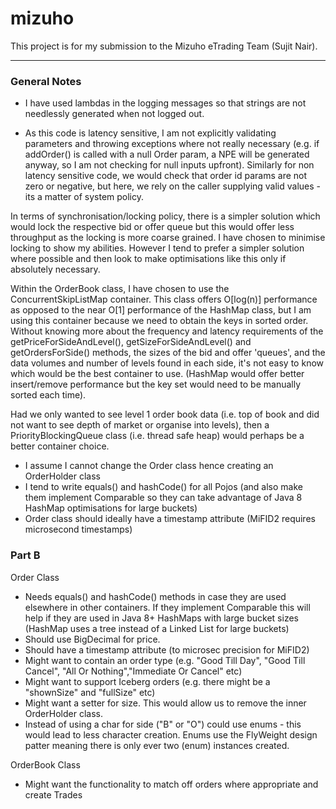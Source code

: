 # mizuho
This project is for my submission to the Mizuho eTrading Team (Sujit Nair).

---
### General Notes

- I have used lambdas in the logging messages so that strings are not needlessly generated when not logged out.

- As this code is latency sensitive, I am not explicitly validating parameters and throwing exceptions where not really necessary 
(e.g. if addOrder() is called with a null Order param, a NPE will be generated anyway, so I am not checking for null inputs upfront).
Similarly for non latency sensitive code, we would check that order id params are not zero or negative, but here, we rely on the caller
supplying valid values - its a matter of system policy.

In terms of synchronisation/locking policy, there is a simpler solution which would lock the respective bid or offer queue
but this would offer less throughput as the locking is more coarse grained. I have chosen to minimise locking to show my abilities.
However I tend to prefer a simpler solution where possible and then look to make optimisations like this only if absolutely necessary.

Within the OrderBook class, I have chosen to use the ConcurrentSkipListMap container. This class offers O[log(n)] performance as opposed to 
the near O[1] performance of the HashMap class, but I am using this container because we need to obtain the keys in sorted order.
Without knowing more about the frequency and latency requirements of the getPriceForSideAndLevel(), getSizeForSideAndLevel() and
getOrdersForSide() methods, the sizes of the bid and offer 'queues', and the data volumes and number of levels found in each side,
it's not easy to know which would be the best container to use. (HashMap would offer better insert/remove performance but the key set would
need to be manually sorted each time).

Had we only wanted to see level 1 order book data (i.e. top of book and did not want to see depth of market or organise into levels), 
then a PriorityBlockingQueue class (i.e. thread safe heap) would perhaps be a better container choice.

- I assume I cannot change the Order class hence creating an OrderHolder class
- I tend to write equals() and hashCode() for all Pojos (and also make them 
implement Comparable so they can take advantage of Java 8 HashMap optimisations for large buckets)
- Order class should ideally have a timestamp attribute (MiFID2 requires microsecond timestamps)

### Part B

Order Class
- Needs equals() and hashCode() methods in case they are used elsewhere in other containers. 
If they implement Comparable<Order> this will help if they are used in Java 8+ HashMaps with large
bucket sizes (HashMap uses a tree instead of a Linked List for large buckets)
- Should use BigDecimal for price.
- Should have a timestamp attribute (to microsec precision for MiFID2)
- Might want to contain an order type (e.g. "Good Till Day", "Good Till Cancel", "All Or Nothing","Immediate Or Cancel" etc)
- Might want to support Iceberg orders (e.g. there might be a "shownSize" and "fullSize" etc)
- Might want a setter for size. This would allow us to remove the inner OrderHolder class.
- Instead of using a char for side ("B" or "O") could use enums - this would lead to less character creation. Enums use the FlyWeight
design patter meaning there is only ever two (enum) instances created.

OrderBook Class
- Might want the functionality to match off orders where appropriate and create Trades

